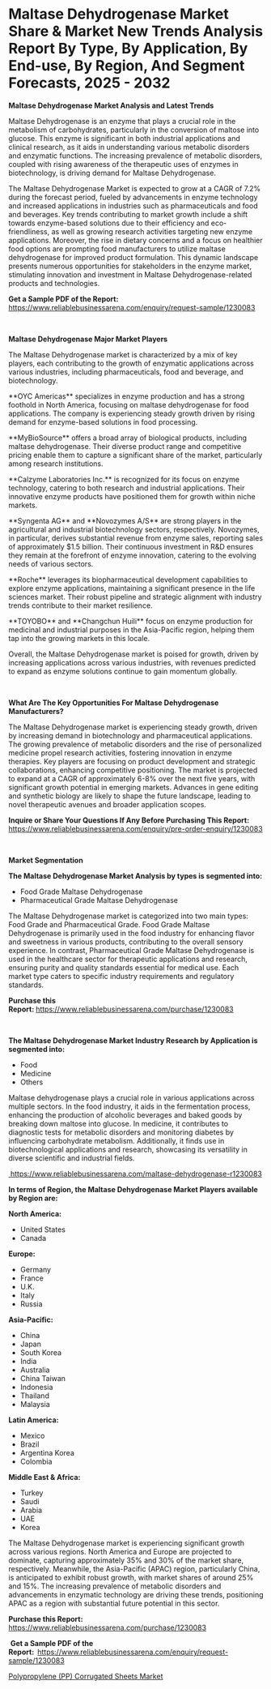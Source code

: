 <p><h1>Maltase Dehydrogenase Market Share & Market New Trends Analysis Report By Type, By Application, By End-use, By Region, And Segment Forecasts, 2025 - 2032</h1></p><p><strong>Maltase Dehydrogenase Market Analysis and Latest Trends</strong></p>
<p><p>Maltase Dehydrogenase is an enzyme that plays a crucial role in the metabolism of carbohydrates, particularly in the conversion of maltose into glucose. This enzyme is significant in both industrial applications and clinical research, as it aids in understanding various metabolic disorders and enzymatic functions. The increasing prevalence of metabolic disorders, coupled with rising awareness of the therapeutic uses of enzymes in biotechnology, is driving demand for Maltase Dehydrogenase.</p><p>The Maltase Dehydrogenase Market is expected to grow at a CAGR of 7.2% during the forecast period, fueled by advancements in enzyme technology and increased applications in industries such as pharmaceuticals and food and beverages. Key trends contributing to market growth include a shift towards enzyme-based solutions due to their efficiency and eco-friendliness, as well as growing research activities targeting new enzyme applications. Moreover, the rise in dietary concerns and a focus on healthier food options are prompting food manufacturers to utilize maltase dehydrogenase for improved product formulation. This dynamic landscape presents numerous opportunities for stakeholders in the enzyme market, stimulating innovation and investment in Maltase Dehydrogenase-related products and technologies.</p></p>
<p><strong>Get a Sample PDF of the Report:&nbsp;</strong> <a href="https://www.reliablebusinessarena.com/enquiry/request-sample/1230083?utm_campaign=3515&utm_medium=2&utm_source=Github&utm_content=ia&utm_term=03042025&utm_id=maltase-dehydrogenase">https://www.reliablebusinessarena.com/enquiry/request-sample/1230083</a></p>
<p>&nbsp;</p>
<p><strong>Maltase Dehydrogenase Major Market Players</strong></p>
<p><p>The Maltase Dehydrogenase market is characterized by a mix of key players, each contributing to the growth of enzymatic applications across various industries, including pharmaceuticals, food and beverage, and biotechnology.</p><p>**OYC Americas** specializes in enzyme production and has a strong foothold in North America, focusing on maltase dehydrogenase for food applications. The company is experiencing steady growth driven by rising demand for enzyme-based solutions in food processing.</p><p>**MyBioSource** offers a broad array of biological products, including maltase dehydrogenase. Their diverse product range and competitive pricing enable them to capture a significant share of the market, particularly among research institutions.</p><p>**Calzyme Laboratories Inc.** is recognized for its focus on enzyme technology, catering to both research and industrial applications. Their innovative enzyme products have positioned them for growth within niche markets.</p><p>**Syngenta AG** and **Novozymes A/S** are strong players in the agricultural and industrial biotechnology sectors, respectively. Novozymes, in particular, derives substantial revenue from enzyme sales, reporting sales of approximately $1.5 billion. Their continuous investment in R&D ensures they remain at the forefront of enzyme innovation, catering to the evolving needs of various sectors.</p><p>**Roche** leverages its biopharmaceutical development capabilities to explore enzyme applications, maintaining a significant presence in the life sciences market. Their robust pipeline and strategic alignment with industry trends contribute to their market resilience.</p><p>**TOYOBO** and **Changchun Huili** focus on enzyme production for medicinal and industrial purposes in the Asia-Pacific region, helping them tap into the growing markets in this locale.</p><p>Overall, the Maltase Dehydrogenase market is poised for growth, driven by increasing applications across various industries, with revenues predicted to expand as enzyme solutions continue to gain momentum globally.</p></p>
<p>&nbsp;</p>
<p><strong>What Are The Key Opportunities For Maltase Dehydrogenase Manufacturers?</strong></p>
<p><p>The Maltase Dehydrogenase market is experiencing steady growth, driven by increasing demand in biotechnology and pharmaceutical applications. The growing prevalence of metabolic disorders and the rise of personalized medicine propel research activities, fostering innovation in enzyme therapies. Key players are focusing on product development and strategic collaborations, enhancing competitive positioning. The market is projected to expand at a CAGR of approximately 6-8% over the next five years, with significant growth potential in emerging markets. Advances in gene editing and synthetic biology are likely to shape the future landscape, leading to novel therapeutic avenues and broader application scopes.</p></p>
<p><strong>Inquire or Share Your Questions If Any Before Purchasing This Report:</strong> <a href="https://www.reliablebusinessarena.com/enquiry/pre-order-enquiry/1230083?utm_campaign=3515&utm_medium=2&utm_source=Github&utm_content=ia&utm_term=03042025&utm_id=maltase-dehydrogenase">https://www.reliablebusinessarena.com/enquiry/pre-order-enquiry/1230083</a></p>
<p>&nbsp;</p>
<p><strong>Market Segmentation</strong></p>
<p><strong>The Maltase Dehydrogenase Market Analysis by types is segmented into:</strong></p>
<p><ul><li>Food Grade Maltase Dehydrogenase</li><li>Pharmaceutical Grade Maltase Dehydrogenase</li></ul></p>
<p><p>The Maltase Dehydrogenase market is categorized into two main types: Food Grade and Pharmaceutical Grade. Food Grade Maltase Dehydrogenase is primarily used in the food industry for enhancing flavor and sweetness in various products, contributing to the overall sensory experience. In contrast, Pharmaceutical Grade Maltase Dehydrogenase is used in the healthcare sector for therapeutic applications and research, ensuring purity and quality standards essential for medical use. Each market type caters to specific industry requirements and regulatory standards.</p></p>
<p><strong>Purchase this Report:&nbsp;</strong><a href="https://www.reliablebusinessarena.com/purchase/1230083?utm_campaign=3515&utm_medium=2&utm_source=Github&utm_content=ia&utm_term=03042025&utm_id=maltase-dehydrogenase">https://www.reliablebusinessarena.com/purchase/1230083</a></p>
<p>&nbsp;</p>
<p><strong>The Maltase Dehydrogenase Market Industry Research by Application is segmented into:</strong></p>
<p><ul><li>Food</li><li>Medicine</li><li>Others</li></ul></p>
<p><p>Maltase dehydrogenase plays a crucial role in various applications across multiple sectors. In the food industry, it aids in the fermentation process, enhancing the production of alcoholic beverages and baked goods by breaking down maltose into glucose. In medicine, it contributes to diagnostic tests for metabolic disorders and monitoring diabetes by influencing carbohydrate metabolism. Additionally, it finds use in biotechnological applications and research, showcasing its versatility in diverse scientific and industrial fields.</p></p>
<p><a href="https://www.reliablebusinessarena.com/maltase-dehydrogenase-r1230083?utm_campaign=3515&utm_medium=2&utm_source=Github&utm_content=ia&utm_term=03042025&utm_id=maltase-dehydrogenase">&nbsp;https://www.reliablebusinessarena.com/maltase-dehydrogenase-r1230083</a></p>
<p><strong>In terms of Region, the Maltase Dehydrogenase Market Players available by Region are:</strong></p>
<p>
    <p> <strong> North America: </strong>
        <ul>
            <li>United States</li>
            <li>Canada</li>
        </ul>
        </p> 
    <p> <strong> Europe: </strong>
        <ul>
            <li>Germany</li>
            <li>France</li>
            <li>U.K.</li>
            <li>Italy</li>
            <li>Russia</li>
        </ul>
        </p> 
    <p> <strong> Asia-Pacific: </strong>
        <ul>
            <li>China</li>
            <li>Japan</li>
            <li>South Korea</li>
            <li>India</li>
            <li>Australia</li>
            <li>China Taiwan</li>
            <li>Indonesia</li>
            <li>Thailand</li>
            <li>Malaysia</li>
        </ul>
        </p> 
    <p> <strong> Latin America: </strong>
        <ul>
            <li>Mexico</li>
            <li>Brazil</li>
            <li>Argentina Korea</li>
            <li>Colombia</li>
        </ul>
        </p> 
    <p> <strong> Middle East & Africa: </strong>
        <ul>
            <li>Turkey</li>
            <li>Saudi</li>
            <li>Arabia</li>
            <li>UAE</li>
            <li>Korea</li>
        </ul>
    </p>
    </p>
<p><p>The Maltase Dehydrogenase market is experiencing significant growth across various regions. North America and Europe are projected to dominate, capturing approximately 35% and 30% of the market share, respectively. Meanwhile, the Asia-Pacific (APAC) region, particularly China, is anticipated to exhibit robust growth, with market shares of around 25% and 15%. The increasing prevalence of metabolic disorders and advancements in enzymatic technology are driving these trends, positioning APAC as a region with substantial future potential in this sector.</p></p>
<p><strong>Purchase this Report: </strong><a href="https://www.reliablebusinessarena.com/purchase/1230083?utm_campaign=3515&utm_medium=2&utm_source=Github&utm_content=ia&utm_term=03042025&utm_id=maltase-dehydrogenase">https://www.reliablebusinessarena.com/purchase/1230083</a></p>
<p>&nbsp;<strong>Get a Sample PDF of the Report:&nbsp;&nbsp;</strong><a href="https://www.reliablebusinessarena.com/enquiry/request-sample/1230083?utm_campaign=3515&utm_medium=2&utm_source=Github&utm_content=ia&utm_term=03042025&utm_id=maltase-dehydrogenase">https://www.reliablebusinessarena.com/enquiry/request-sample/1230083</a></p>
<p><strong></strong></p>
<p><p><a href="https://github.com/fraryatena85/Market-Research-Report-List-1/blob/main/polypropylene-pp-corrugated-sheets-market.md?utm_campaign=3515&utm_medium=2&utm_source=Github&utm_content=ia&utm_term=03042025&utm_id=maltase-dehydrogenase">Polypropylene (PP) Corrugated Sheets Market</a></p></p>